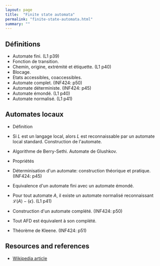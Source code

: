 ```yaml
---
layout: page
title:  "Finite state automata"
permalink: "finite-state-automata.html"
summary: ""
---
```


## Définitions
* Automate fini. (L1 p39)
* Fonction de transition.
* Chemin, origine, extrémité et étiquette. (L1 p40)
* Blocage.
* Etats accessibles, coaccessibles.
* Automate complet. (INF424: p50)
* Automate déterministe. (INF424: p45)
* Automate émondé. (L1 p40)
* Automate normalisé. (L1 p41)

## Automates locaux
* Définition
* Si $L$ est un langage local, alors $L$ est reconnaissable par un automate local standard. Construction de l'automate.
* Algorithme de Berry-Sethi. Automate de Glushkov.


* Propriétés
* Déterminisation d'un automate: construction théorique et pratique. (INF424: p45)
* Equivalence d'un automate fini avec un automate émondé.
* Pour tout automate $A$, il existe un automate normalisé reconnaissant $\mathcal{L}(A)-\{\epsilon\}$. (L1 p41)
* Construction d'un automate complété. (INF424: p50)
* Tout AFD est équivalent à son complété.
* Théorème de Kleene. (INF424: p51)

## Resources and references
* [Wikipedia article](https://en.wikipedia.org/wiki/Finite-state_machine)

